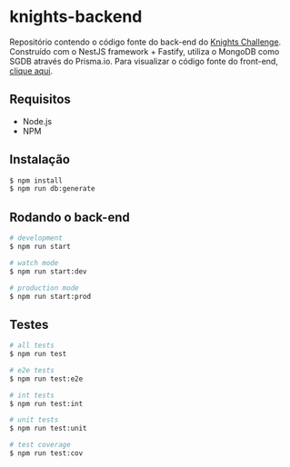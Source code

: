 # knights-backend

Repositório contendo o código fonte do back-end do [Knights Challenge](./Challenge.md). Construído com o NestJS framework + Fastify, utiliza o MongoDB como SGDB através do Prisma.io. Para visualizar o código fonte do front-end, [clique aqui](https://github.com/erickgermani/knights-frontend).

## Requisitos

- Node.js
- NPM

## Instalação

```bash
$ npm install
$ npm run db:generate
```

## Rodando o back-end

```bash
# development
$ npm run start

# watch mode
$ npm run start:dev

# production mode
$ npm run start:prod
```

## Testes

```bash
# all tests
$ npm run test

# e2e tests
$ npm run test:e2e

# int tests
$ npm run test:int

# unit tests
$ npm run test:unit

# test coverage
$ npm run test:cov
```
